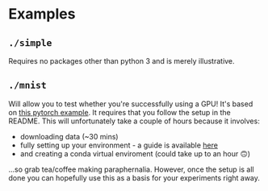 # Examples

## `./simple`
Requires no packages other than python 3 and is merely illustrative.

## `./mnist`
Will allow you to test whether you're successfully using a GPU! It's based on
[this pytorch example](https://github.com/pytorch/examples/tree/master/mnist).
It requires that you follow the setup in the README. This will unfortunately
take a couple of hours because it involves:
* downloading data (~30 mins)
* fully setting up your environment - a guide is available
  [here](https://docs.google.com/document/d/1C4x2Ne0lpm4KpfoIPH1_afcQVF_qoW8NWqyIIndUpow)
* and creating a conda virtual enviroment (could take up to an hour
  :upside_down_face:)

...so grab tea/coffee making paraphernalia. However, once the setup is all done
you can hopefully use this as a basis for your experiments right away.
